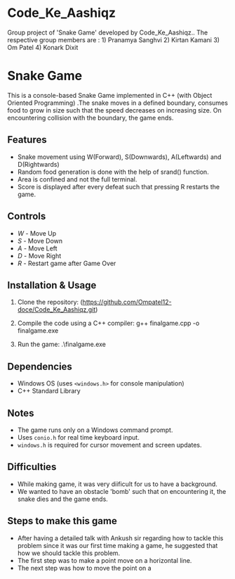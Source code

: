 # Code_Ke_Aashiqz
Group project of 'Snake Game' developed by Code_Ke_Aashiqz.. The respective group members are : 1) Pranamya Sanghvi 2) Kirtan Kamani 3) Om Patel 4) Konark Dixit



# Snake Game 

This is a console-based Snake Game implemented in C++ (with Object Oriented Programming) .The snake moves in a defined boundary, consumes food to grow in size such that the speed decreases on increasing size. On encountering collision with the boundary, the game ends. 

## Features

- Snake movement using W(Forward), S(Downwards), A(Leftwards) and D(Rightwards)
- Random food generation is done with the help of srand() function.
- Area is confined and not the full terminal.
- Score is displayed after every defeat such that pressing R restarts the game.

## Controls

- *W* - Move Up
- *S* - Move Down
- *A* - Move Left
- *D* - Move Right
- *R* - Restart game after Game Over

## Installation & Usage

1. Clone the repository:
   (https://github.com/Ompatel12-doce/Code_Ke_Aashiqz.git)
   
2. Compile the code using a C++ compiler:
   g++ finalgame.cpp -o finalgame.exe
3. Run the game:
   .\finalgame.exe

## Dependencies

- Windows OS (uses `<windows.h>` for console manipulation)
- C++ Standard Library

## Notes

- The game runs only on a Windows command prompt.
- Uses `conio.h` for real time keyboard input.
- `windows.h` is required for cursor movement and screen updates.

## Difficulties

- While making game, it was very diificult for us to have a background.
- We wanted to have an obstacle 'bomb' such that on encountering it, the snake dies and the game ends.

## Steps to make this game

- After having a detailed talk with Ankush sir regarding how to tackle this problem since it was our first time making a game, he suggested that how we should tackle this problem.
- The first step was to make a point move on a horizontal line.
- The next step was how to move the point on a 
